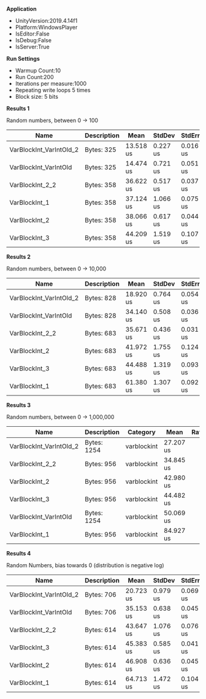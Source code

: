 **Application**
- UnityVersion:2019.4.14f1
- Platform:WindowsPlayer
- IsEditor:False
- IsDebug:False
- IsServer:True

**Run Settings**
- Warmup Count:10
- Run Count:200
- Iterations per measure:1000
- Repeating write loops 5 times
- Block size: 5 bits

**Results 1**

Random numbers, between 0 -> 100

| Name                    | Description |      Mean |   StdDev | StdError |       min |       max |
|-------------------------|-------------|-----------|----------|----------|-----------|-----------|
| VarBlockInt_VarIntOld_2 | Bytes:  325 | 13.518 us | 0.227 us | 0.016 us | 13.072 us | 14.340 us |
| VarBlockInt_VarIntOld   | Bytes:  325 | 14.474 us | 0.721 us | 0.051 us | 13.842 us | 18.867 us |
| VarBlockInt_2_2         | Bytes:  358 | 36.622 us | 0.517 us | 0.037 us | 35.920 us | 39.030 us |
| VarBlockInt_1           | Bytes:  358 | 37.124 us | 1.066 us | 0.075 us | 35.943 us | 43.068 us |
| VarBlockInt_2           | Bytes:  358 | 38.066 us | 0.617 us | 0.044 us | 37.311 us | 43.167 us |
| VarBlockInt_3           | Bytes:  358 | 44.209 us | 1.519 us | 0.107 us | 43.106 us | 62.509 us |


**Results 2**

Random numbers, between 0 -> 10,000

| Name                    | Description |      Mean |   StdDev | StdError |       min |       max |
|-------------------------|-------------|-----------|----------|----------|-----------|-----------|
| VarBlockInt_VarIntOld_2 | Bytes:  828 | 18.920 us | 0.764 us | 0.054 us | 17.903 us | 25.541 us |
| VarBlockInt_VarIntOld   | Bytes:  828 | 34.140 us | 0.508 us | 0.036 us | 33.084 us | 36.826 us |
| VarBlockInt_2_2         | Bytes:  683 | 35.671 us | 0.436 us | 0.031 us | 34.814 us | 37.889 us |
| VarBlockInt_2           | Bytes:  683 | 41.972 us | 1.755 us | 0.124 us | 40.784 us | 59.574 us |
| VarBlockInt_3           | Bytes:  683 | 44.488 us | 1.319 us | 0.093 us | 43.330 us | 55.318 us |
| VarBlockInt_1           | Bytes:  683 | 61.380 us | 1.307 us | 0.092 us | 59.944 us | 68.601 us |


**Results 3**

Random numbers, between 0 -> 1,000,000

| Name                    | Description | Category    |      Mean | Ratio |   StdDev | StdError |       min |       max |
|-------------------------|-------------|-------------|-----------|-------|----------|----------|-----------|-----------|
| VarBlockInt_VarIntOld_2 | Bytes: 1254 | varblockint | 27.207 us |       | 0.339 us | 0.024 us | 26.568 us | 29.059 us |
| VarBlockInt_2_2         | Bytes:  956 | varblockint | 34.845 us |       | 1.513 us | 0.107 us | 33.801 us | 54.677 us |
| VarBlockInt_2           | Bytes:  956 | varblockint | 42.980 us |       | 1.449 us | 0.102 us | 41.798 us | 53.686 us |
| VarBlockInt_3           | Bytes:  956 | varblockint | 44.482 us |       | 0.964 us | 0.068 us | 43.311 us | 50.511 us |
| VarBlockInt_VarIntOld   | Bytes: 1254 | varblockint | 50.069 us |       | 1.343 us | 0.095 us | 48.833 us | 67.266 us |
| VarBlockInt_1           | Bytes:  956 | varblockint | 84.927 us |       | 1.068 us | 0.076 us | 82.893 us | 90.483 us |


**Results 4**

Random Numbers, bias towards 0 (distribution is negative log)

| Name                    | Description |      Mean |   StdDev | StdError |       min |       max |
|-------------------------|-------------|-----------|----------|----------|-----------|-----------|
| VarBlockInt_VarIntOld_2 | Bytes:  706 | 20.723 us | 0.979 us | 0.069 us | 19.709 us | 26.105 us |
| VarBlockInt_VarIntOld   | Bytes:  706 | 35.153 us | 0.638 us | 0.045 us | 33.792 us | 38.349 us |
| VarBlockInt_2_2         | Bytes:  614 | 43.647 us | 1.076 us | 0.076 us | 42.199 us | 49.529 us |
| VarBlockInt_3           | Bytes:  614 | 45.383 us | 0.585 us | 0.041 us | 44.545 us | 49.301 us |
| VarBlockInt_2           | Bytes:  614 | 46.908 us | 0.636 us | 0.045 us | 45.738 us | 49.866 us |
| VarBlockInt_1           | Bytes:  614 | 64.713 us | 1.472 us | 0.104 us | 62.947 us | 81.972 us |